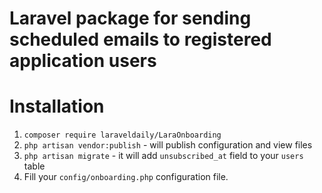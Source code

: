# Laravel package for sending scheduled emails to registered application users

# Installation  
1. `composer require laraveldaily/LaraOnboarding`
2. `php artisan vendor:publish` - will publish configuration and view files
3. `php artisan migrate` - it will add `unsubscribed_at` field to your `users` table  
4. Fill your `config/onboarding.php` configuration file.